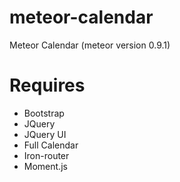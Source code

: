 meteor-calendar
===============

Meteor Calendar (meteor version 0.9.1)


Requires
===============
- Bootstrap
- JQuery
- JQuery UI
- Full Calendar
- Iron-router
- Moment.js
